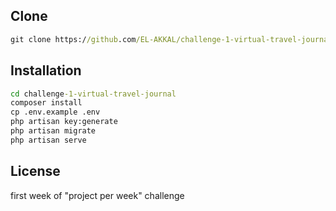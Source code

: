 ## Clone

```cmd
git clone https://github.com/EL-AKKAL/challenge-1-virtual-travel-journal.git
```

## Installation

```cmd
cd challenge-1-virtual-travel-journal
composer install
cp .env.example .env
php artisan key:generate
php artisan migrate
php artisan serve
```

## License

first week of "project per week" challenge
